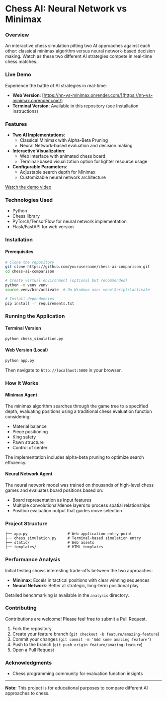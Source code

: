 # Chess AI: Neural Network vs Minimax

### Overview
An interactive chess simulation pitting two AI approaches against each other: classical minimax algorithm versus neural network-based decision making. Watch as these two different AI strategies compete in real-time chess matches.

### Live Demo
Experience the battle of AI strategies in real-time:
- **Web Version**: [https://nn-vs-minimax.onrender.com/](https://nn-vs-minimax.onrender.com/)
- **Terminal Version**: Available in this repository (see Installation instructions)

### Features
- **Two AI Implementations**:
  - Classical Minimax with Alpha-Beta Pruning
  - Neural Network-based evaluation and decision making
- **Interactive Visualization**:
  - Web interface with animated chess board
  - Terminal-based visualization option for lighter resource usage
- **Configurable Parameters**:
  - Adjustable search depth for Minimax
  - Customizable neural network architecture

    
[Watch the demo video](https://www.youtube.com/watch?v=PbY9SGMOcZU)



### Technologies Used
- Python
- Chess library
- PyTorch/TensorFlow for neural network implementation
- Flask/FastAPI for web version

### Installation

#### Prerequisites
```bash
# Clone the repository
git clone https://github.com/yourusername/chess-ai-comparison.git
cd chess-ai-comparison

# Create virtual environment (optional but recommended)
python -m venv venv
source venv/bin/activate  # On Windows use: venv\Scripts\activate

# Install dependencies
pip install -r requirements.txt
```

### Running the Application

#### Terminal Version
```bash
python chess_simulation.py
```

#### Web Version (Local)
```bash
python app.py
```
Then navigate to `http://localhost:5000` in your browser.

### How It Works

#### Minimax Agent
The minimax algorithm searches through the game tree to a specified depth, evaluating positions using a traditional chess evaluation function considering:
- Material balance
- Piece positioning
- King safety
- Pawn structure
- Control of center

The implementation includes alpha-beta pruning to optimize search efficiency.

#### Neural Network Agent
The neural network model was trained on thousands of high-level chess games and evaluates board positions based on:
- Board representation as input features
- Multiple convolutional/dense layers to process spatial relationships
- Position evaluation output that guides move selection

### Project Structure
```
├── app.py                  # Web application entry point
├── chess_simulation.py     # Terminal-based simulation entry 
├── static/                 # Web assets
├── templates/              # HTML templates
```

### Performance Analysis
Initial testing shows interesting trade-offs between the two approaches:
- **Minimax**: Excels in tactical positions with clear winning sequences
- **Neural Network**: Better at strategic, long-term positional play

Detailed benchmarking is available in the `analysis` directory.

### Contributing
Contributions are welcome! Please feel free to submit a Pull Request.

1. Fork the repository
2. Create your feature branch (`git checkout -b feature/amazing-feature`)
3. Commit your changes (`git commit -m 'Add some amazing feature'`)
4. Push to the branch (`git push origin feature/amazing-feature`)
5. Open a Pull Request

### Acknowledgments
- Chess programming community for evaluation function insights


---

**Note**: This project is for educational purposes to compare different AI approaches to chess.
